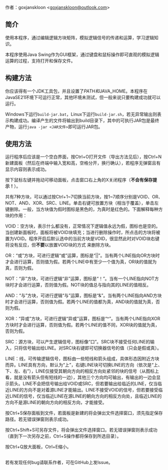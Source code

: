 作者：goxjanskloon \<goxjanskloon@outlook.com>
## 简介
使用本程序，通过编辑逻辑方块矩阵，模拟逻辑信号的传递和运算，学习逻辑知识。

本程序使用Java Swing作为GUI框架，通过键盘和鼠标操作即可直观的模拟逻辑运算的过程，支持打开和保存文件。
## 构建方法
你应该得有一个JDK工具包，并且设置了$PATH和$JAVA_HOME。本程序在JavaSE21环境下可运行正常，其他环境未测试，但一般来说只要构建成功就可以运行。

Windows下运行```build-jar.bat```，Linux下运行```build-jar.sh```，若无异常输出则表示构建成功。编译产生的文件将输出到build目录下，其中的可执行JAR包是最终产物，运行```java -jar <JAR文件>```即可运行JAR包。

## 使用方法
运行程序后应该是一个空白界面，按Ctrl+O打开文件（导出方法见后），按Ctrl+N新建面板（然后在终端中输入宽和高，空格分开，换行确认），若程序无弹窗且有显示内容则表示成功。

按下鼠标左键并拖动可移动面板，点击窗口右上角的X关闭程序（**不会有保存提示！**）。

共有7种方块，可以通过按Ctrl+1~7切换当前方块，按1~7顺序分别是VOID、OR、NOT、AND、XOR、SRC、LINE。单击右键可放置方块（相当于覆盖），单击左键删除。一般，当方块值为假时图标是黑色的，为真时是红色的。下面解释每种方块的作用：

VOID：空方块，表示什么都没有，正常情况下逻辑值永远为假，图标也是空的。当创建新面板时，面板将被VOID块填充；当进行删除操作时，所点击的方块将被置为VOID。程序开启后默认选中的当前方块是VOID，很显然此时对VOID块右键将没有反应，但**不要**以放置VOID块的方式
来删除方块。

OR：“或”方块，可进行逻辑“或”运算，图标是“||”。当有两个LINE指向OR方块时才会进行运算，否则值为假。若两个LINE中有至少一个值为真，OR块的值就为真，否则为假。

NOT：“非”方块，可进行逻辑“非”运算，图标是“！”。当有一个LINE指向NOT方块时才会进行运算，否则值为假。NOT块的值总与指向其的LINE的值相反。

AND：“与”方块，可进行逻辑“与”运算，图标是“&”。当有两个LINE指向AND方块时才会进行运算，否则值为假。若两个LINE的值都为真，AND块的值就为真，否则为假。

XOR：“异或”方块，可进行逻辑“异或”运算，图标是“^”。当有两个LINE指向XOR方块时才会进行运算，否则值为假。若两个LINE的值不同，XOR块的值就为真，否则为假。

SRC：源方块，可以产生逻辑信号，图标像“口”。SRC块不接受任何LINE的输入，只将信号输出给LINE。对SRC块右键即可切换器信号的值（只会是假或真）。

LINE：线，可传输逻辑信号，图标由一些短线和箭头组成，具体形态因附近方块而异。LINE具有方向，默认为“上”，右键LINE块可切换LINE的方向（依次是“上、下、左、右”），LINE仅接受其朝向方向的相反方向处紧邻的块的信号（从图标上看，就是没有箭头但有短线的一边），其他三个方向均可输出，有输出的一边会显示箭头。LINE不会把信号输出给VOID或SRC，但若要输出给临近的LINE，仅当临近LINE的方向不是对着源LINE才能输出。LINE不接受VOID的信号，但若要接受临近LINE的信号，仅当临近LINE在源LINE的朝向方向的相反方向处，且临近LINE的方向不是源LINE的朝向方向的相反方向，才能接受。

按Ctrl+S保存面板到文件，若面板是新建的将会弹出文件选择窗口，须先指定保存路径。若无错误弹窗则表示成功。

按Ctrl+Shift+S可另存文件，将会弹出文件选择窗口。若无错误弹窗则表示成功（直到下一次另存之前，Ctrl+S操作都将保存到所选目录）。

按Ctrl+Q放大面板，Ctrl+E缩小。

##
若有发现任何bug请联系作者，可在GitHub上发Issue。
